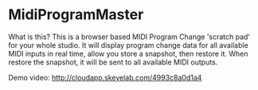 # MidiProgramMaster

What is this? This is a browser based MIDI Program Change 'scratch pad' for your whole studio. 
It will display program change data for all available MIDI inputs in real time, allow you store a snapshot, then restore it. 
When restore the snapshot, it will be sent to all available MIDI outputs.

Demo video: http://cloudapp.skeyelab.com/4993c8a0d1a4
